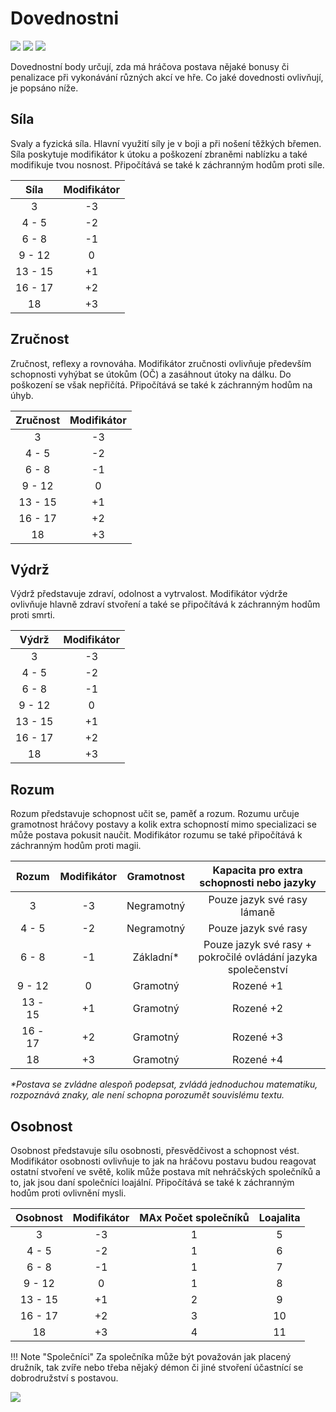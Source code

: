 # Dovednostni

<img src="/assets/sep_line.png"/>

<img src="/assets/abilities.webp" style="zoom:100%;" />

<img src="/assets/sep_line.png"/>

Dovednostní body určují, zda má hráčova postava nějaké bonusy či penalizace při vykonávání různých akcí ve hře.  Co jaké dovednosti ovlivňují, je popsáno níže.

## Síla

Svaly a fyzická síla. Hlavní využití síly je v boji a při nošení těžkých břemen. Síla poskytuje modifikátor k útoku a poškození zbraněmi nablízku a také modifikuje tvou nosnost. Připočítává se také k záchranným hodům proti síle.

|  Síla   | Modifikátor |
| :-----: | :---------: |
|    3    |     -3      |
|  4 - 5  |     -2      |
|  6 - 8  |     -1      |
| 9 - 12  |      0      |
| 13 - 15 |     +1      |
| 16 - 17 |     +2      |
|   18    |     +3      |

## Zručnost

Zručnost, reflexy a rovnováha. Modifikátor zručnosti ovlivňuje především schopnosti vyhýbat se útokům (OČ) a zasáhnout útoky na dálku. Do poškození se však nepřičítá. Připočítává se také k záchranným hodům na úhyb.

| Zručnost | Modifikátor |
| :------: | :---------: |
|    3     |     -3      |
|  4 - 5   |     -2      |
|  6 - 8   |     -1      |
|  9 - 12  |      0      |
| 13 - 15  |     +1      |
| 16 - 17  |     +2      |
|    18    |     +3      |

## Výdrž

Výdrž představuje zdraví, odolnost a vytrvalost. Modifikátor výdrže ovlivňuje hlavně zdraví stvoření a také se připočítává k záchranným hodům proti smrti.

|  Výdrž  | Modifikátor |
| :-----: | :---------: |
|    3    |     -3      |
|  4 - 5  |     -2      |
|  6 - 8  |     -1      |
| 9 - 12  |      0      |
| 13 - 15 |     +1      |
| 16 - 17 |     +2      |
|   18    |     +3      |

## Rozum

Rozum představuje schopnost učit se, paměť a rozum. Rozumu určuje gramotnost hráčovy postavy a kolik extra schopností mimo specializaci se může postava pokusit naučit. Modifikátor rozumu se také připočítává k záchranným hodům proti magii.

|  Rozum  | Modifikátor | Gramotnost |          Kapacita pro extra schopnosti nebo jazyky           |
| :-----: | :---------: | :--------: | :----------------------------------------------------------: |
|    3    |     -3      | Negramotný |                 Pouze jazyk své rasy lámaně                  |
|  4 - 5  |     -2      | Negramotný |                     Pouze jazyk své rasy                     |
|  6 - 8  |     -1      | Základní*  | Pouze jazyk své rasy + pokročilé ovládání jazyka společenství |
| 9 - 12  |      0      |  Gramotný  |                          Rozené +1                           |
| 13 - 15 |     +1      |  Gramotný  |                          Rozené +2                           |
| 16 - 17 |     +2      |  Gramotný  |                          Rozené +3                           |
|   18    |     +3      |  Gramotný  |                          Rozené +4                           |

*\*Postava se zvládne alespoň podepsat, zvládá jednoduchou matematiku, rozpoznává znaky, ale není schopna porozumět souvislému textu.*

## Osobnost

Osobnost představuje sílu osobnosti, přesvědčivost a schopnost vést. Modifikátor osobnosti ovlivňuje to jak na hráčovu postavu budou reagovat ostatní stvoření ve světě, kolik může postava mít nehráčských společníků a to, jak jsou daní společníci loajální. Připočítává se také k záchranným hodům proti ovlivnění mysli.

| Osobnost | Modifikátor | MAx Počet společníků | Loajalita |
| :------: | :---------: | :------------------: | :-------: |
|    3     |     -3      |          1           |     5     |
|  4 - 5   |     -2      |          1           |     6     |
|  6 - 8   |     -1      |          1           |     7     |
|  9 - 12  |      0      |          1           |     8     |
| 13 - 15  |     +1      |          2           |     9     |
| 16 - 17  |     +2      |          3           |    10     |
|    18    |     +3      |          4           |    11     |

!!! Note "Společníci"
    Za společníka může být považován jak placený družník, tak zvíře nebo třeba nějaký démon či jiné stvoření účastnící se dobrodružství s postavou.

<img src="/assets/sep_line.png"/>

